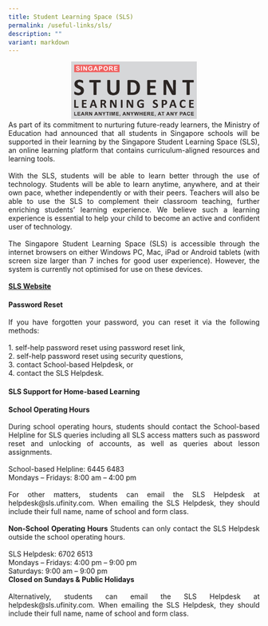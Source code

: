 ```yaml
---
title: Student Learning Space (SLS)
permalink: /useful-links/sls/
description: ""
variant: markdown
---
```

<center><img src="/images/SLS%20Logo.png" style="width:50%"></center>
<div style="text-align:justify;">As part of its commitment to nurturing future-ready learners, the Ministry of Education had announced that all students in Singapore schools will be supported in their learning by the Singapore Student Learning Space (SLS), an online learning platform that contains curriculum-aligned resources and learning tools.<br><br>With the SLS, students will be able to learn better through the use of technology. Students will be able to learn anytime, anywhere, and at their own pace, whether independently or with their peers. Teachers will also be able to use the SLS to complement their classroom teaching, further enriching students’ learning experience. We believe such a learning experience is essential to help your child to become an active and confident user of technology.<br><br>The Singapore Student Learning Space (SLS) is accessible through the internet browsers on either Windows PC, Mac, iPad or Android tablets (with screen size larger than 7 inches for good user experience). However, the system is currently not optimised for use on these devices.
<br><br>
<a href="https://vle.learning.moe.edu.sg/login"><b>SLS Website</b></a></div>

#### Password Reset

<div style="text-align:justify;">If you have forgotten your password, you can reset it via the following methods:
<br><br>1.  self-help password reset using password reset link,<br>2.  self-help password reset using security questions,<br>3.  contact School-based Helpdesk, or<br>4.  contact the SLS Helpdesk.</div>

#### SLS Support for Home-based Learning

<div style="text-align:justify;">
<b>School Operating Hours</b>
<br><br>
During school operating hours, students should contact the School-based Helpline for SLS queries including all SLS access matters such as password reset and unlocking of accounts, as well as queries about lesson assignments.  
<br><br>
School-based Helpline: 6445 6483<br>
Mondays – Fridays: 8:00 am – 4:00 pm  
<br><br>
For other matters, students can email the SLS Helpdesk at helpdesk@sls.ufinity.com. When emailing the SLS Helpdesk, they should include their full name, name of school and form class.  
<br><br>
<b>Non-School Operating Hours</b>
Students can only contact the SLS Helpdesk outside the school operating hours.<br><br>
SLS Helpdesk: 6702 6513<br>
Mondays – Fridays: 4:00 pm – 9:00 pm<br>
Saturdays: 9:00 am – 9:00 pm<br>
<b>Closed on Sundays &amp; Public Holidays</b>
<br><br>
Alternatively, students can email the SLS Helpdesk at helpdesk@sls.ufinity.com. When emailing the SLS Helpdesk, they should include their full name, name of school and form class.</div>
